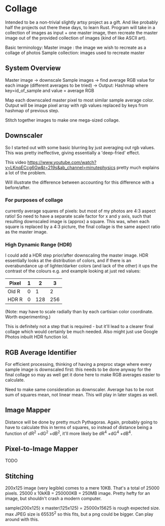 # Collage

Intended to be a non-trivial slightly artsy project as a gift. And like probably half the projects out there these days, to learn Rust. Program will take in a collection of images as input + one master image, then recreate the master image out of the provided collection of images (kind of like ASCII art).

Basic terminology:
Master image : the image we wish to recreate as a collage of photos
Sample collection: images used to recreate master

## System Overview

Master image -> downscale
Sample images -> find average RGB value for each image (different averages to be tried) -> Output: Hashmap where key=id_of_sample and value = average RGB

Map each downscaled master pixel to most similar sample average color. Output will be image pixel array with rgb values replaced by keys from hashmap of previous step.

Stitch together images to make one mega-sized collage.

## Downscaler

So I started out with some basic blurring by just averaging out rgb values.
This was pretty ineffective, giving essentially a 'deep-fried' effect.

This video https://www.youtube.com/watch?v=LKnqECcg6Gw&t=219s&ab_channel=minutephysics pretty much explains a lot of the problem.

Will illustrate the difference between accounting for this difference with a before/after.

### For purposes of collage

currently average squares of pixels: but most of my photos are 4:3 aspect ratio! So need to have a separate scale factor for x and y axis, such that resulting downscaled image is (approx) a square. This was, when each square is replaced by a 4:3 picture, the final collage is the same aspect ratio as the master image.

### High Dynamic Range (HDR)

I could add a HDR step prior/after downscaling the master image. HDR essentially looks at the distribution of colors, and if there is an overabundance up of lighter/darker colors (and lack of the other) it ups the contrast of the colours e.g. and example looking at just red values:


| Pixel | 1 | 2 | 3 |
| --- |--- | ---| --- |
| Old R | 0 | 1 | 2 |
| HDR R | 0 | 128 | 256 |

(Note: may have to scale radially than by each cartisian color coordinate. Worth experimenting.)

This is definitely not a step that is required - but it'll lead to a clearer final collage which would certainly be much needed. Also might just use Google Photos inbuilt HDR function lol.

## RGB Average Identifier

For efficient processing, thinking of having a preproc stage where every sample image is downscaled first: this needs to be done anyway for the final collage so may as well get it done here to make RGB averages easier to calculate.

Need to make same consideration as downscaler. Average has to be root sum of squares mean, not linear mean. This will play in later stages as well.

## Image Mapper

Distance will be done by pretty much Pythagoras. Again, probably going to have to calculate this in terms of squares, so instead of distance being a function of dR<sup>2</sup> +dG<sup>2</sup> +dB<sup>2</sup>, it'll more likely be dR<sup>4</sup> +dG<sup>4</sup> +dB<sup>4</sup>.

## Pixel-to-Image Mapper

TODO

## Stitching

200x125 image (very legible) comes to a mere 10KB.
That's a total of 25000 pixels.
25000 x 10kKB = 250000KB = 250MB image. Pretty hefty for an image, but shouldn't crash a modern computer.

sample(200x125) x master(125x125) = 25000x15625 is rough expected size.
max JPEG size is 65535<sup>2</sup> so this fits, but a png could be bigger. Can play around with this.
